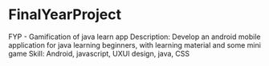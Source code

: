# FinalYearProject
FYP - Gamification of java learn app
Description: Develop an android mobile application for java learning beginners, with learning material and some mini game Skill: Android, javascript, UXUI design, java, CSS
